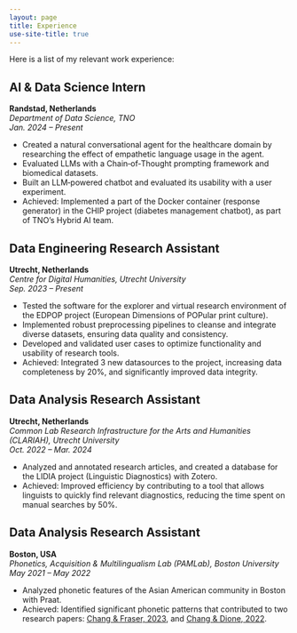 ```yaml
---
layout: page
title: Experience
use-site-title: true
---
```


Here is a list of my relevant work experience:
<br />

## AI & Data Science Intern  
**Randstad, Netherlands**  
*Department of Data Science, TNO*  
*Jan. 2024 – Present*

- Created a natural conversational agent for the healthcare domain by researching the effect of empathetic language usage in the agent.
- Evaluated LLMs with a Chain‐of‐Thought prompting framework and biomedical datasets.
- Built an LLM‐powered chatbot and evaluated its usability with a user experiment.
- Achieved: Implemented a part of the Docker container (response generator) in the CHIP project (diabetes management chatbot), as part of TNO’s Hybrid AI team.

## Data Engineering Research Assistant  
**Utrecht, Netherlands**  
*Centre for Digital Humanities, Utrecht University*  
*Sep. 2023 – Present*

- Tested the software for the explorer and virtual research environment of the EDPOP project (European Dimensions of POPular print culture).
- Implemented robust preprocessing pipelines to cleanse and integrate diverse datasets, ensuring data quality and consistency.
- Developed and validated user cases to optimize functionality and usability of research tools.
- Achieved: Integrated 3 new datasources to the project, increasing data completeness by 20%, and significantly improved data integrity.

## Data Analysis Research Assistant  
**Utrecht, Netherlands**  
*Common Lab Research Infrastructure for the Arts and Humanities (CLARIAH), Utrecht University*  
*Oct. 2022 – Mar. 2024*

- Analyzed and annotated research articles, and created a database for the LIDIA project (Linguistic Diagnostics) with Zotero.
- Achieved: Improved efficiency by contributing to a tool that allows linguists to quickly find relevant diagnostics, reducing the time spent on manual searches by 50%.

## Data Analysis Research Assistant  
**Boston, USA**  
*Phonetics, Acquisition & Multilingualism Lab (PAMLab), Boston University*  
*May 2021 – May 2022*

- Analyzed phonetic features of the Asian American community in Boston with Praat.
- Achieved: Identified significant phonetic patterns that contributed to two research papers: [Chang & Fraser, 2023](https://doi.org/10.3765/plsa.v8i1.5558), and [Chang & Dione, 2022](https://doi.org/10.1121/2.0001669).

